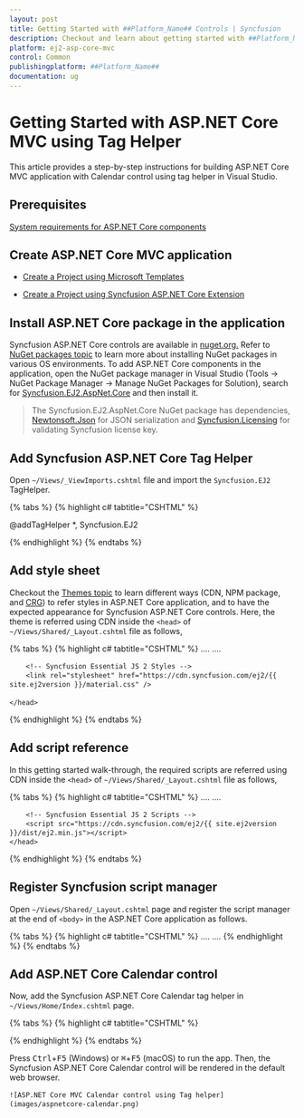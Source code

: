 ```yaml
---
layout: post
title: Getting Started with ##Platform_Name## Controls | Syncfusion
description: Checkout and learn about getting started with ##Platform_Name## Ej2_asp.netcore control of Syncfusion, and more details.
platform: ej2-asp-core-mvc
control: Common
publishingplatform: ##Platform_Name##
documentation: ug
---
```


# Getting Started with ASP.NET Core MVC using Tag Helper

This article provides a step-by-step instructions for building ASP.NET Core MVC application with Calendar control using tag helper in Visual Studio.

## Prerequisites

[System requirements for ASP.NET Core components](https://ej2.syncfusion.com/aspnetcore/documentation/system-requirements/)

## Create ASP.NET Core MVC application

 * [Create a Project using Microsoft Templates](https://docs.microsoft.com/en-us/aspnet/core/tutorials/first-mvc-app/start-mvc?view=aspnetcore-6.0&tabs=visual-studio)

 * [Create a Project using Syncfusion ASP.NET Core Extension](https://ej2.syncfusion.com/aspnetcore/documentation/visual-studio-integration/VS2019-Extensions/create-project/)

## Install ASP.NET Core package in the application

Syncfusion ASP.NET Core controls are available in [nuget.org.](https://www.nuget.org/packages?q=syncfusion.EJ2) Refer to [NuGet packages topic](https://ej2.syncfusion.com/aspnetcore/documentation/nuget-packages/) to learn more about installing NuGet packages in various OS environments. To add ASP.NET Core components in the application, open the NuGet package manager in Visual Studio (Tools → NuGet Package Manager → Manage NuGet Packages for Solution), search for [Syncfusion.EJ2.AspNet.Core](https://www.nuget.org/packages/Syncfusion.EJ2.AspNet.Core/) and then install it.

> The Syncfusion.EJ2.AspNet.Core NuGet package has dependencies, [Newtonsoft.Json](https://www.nuget.org/packages/Newtonsoft.Json/) for JSON serialization and [Syncfusion.Licensing](https://www.nuget.org/packages/Syncfusion.Licensing/) for validating Syncfusion license key.

## Add Syncfusion ASP.NET Core Tag Helper
Open `~/Views/_ViewImports.cshtml` file and import the `Syncfusion.EJ2` TagHelper.

{% tabs %}
{% highlight c# tabtitle="CSHTML" %}

@addTagHelper *, Syncfusion.EJ2

{% endhighlight %}
{% endtabs %}
    
## Add style sheet

Checkout the [Themes topic](https://ej2.syncfusion.com/aspnetcore/documentation/appearance/theme/) to learn different ways (CDN, NPM package, and [CRG](https://ej2.syncfusion.com/aspnetcore/documentation/common/custom-resource-generator/)) to refer styles in ASP.NET Core application, and to have the expected appearance for Syncfusion ASP.NET Core controls. Here, the theme is referred using CDN inside the `<head>` of `~/Views/Shared/_Layout.cshtml` file as follows,

{% tabs %}
{% highlight c# tabtitle="CSHTML" %}
    <head>
        ....
        ....

        <!-- Syncfusion Essential JS 2 Styles -->
        <link rel="stylesheet" href="https://cdn.syncfusion.com/ej2/{{ site.ej2version }}/material.css" />

    </head>
{% endhighlight %}
{% endtabs %}

## Add script reference
In this getting started walk-through, the required scripts are referred using CDN inside the `<head>` of `~/Views/Shared/_Layout.cshtml` file as follows,

{% tabs %}
{% highlight c# tabtitle="CSHTML" %}
    <head>
        ....
        ....

        <!-- Syncfusion Essential JS 2 Scripts -->
        <script src="https://cdn.syncfusion.com/ej2/{{ site.ej2version }}/dist/ej2.min.js"></script>
    </head>
{% endhighlight %}
{% endtabs %}

## Register Syncfusion script manager
Open `~/Views/Shared/_Layout.cshtml` page and register the script manager <ejs-script> at the end of `<body>` in the ASP.NET Core application as follows. 

{% tabs %}
{% highlight c# tabtitle="CSHTML" %}
    <body>
        ....
        ....
        <!-- Syncfusion Script Manager -->
        <ejs-scripts></ejs-scripts>
    </body>
{% endhighlight %}
{% endtabs %}

## Add ASP.NET Core Calendar control

Now, add the Syncfusion ASP.NET Core Calendar tag helper in `~/Views/Home/Index.cshtml` page.

{% tabs %}
{% highlight c# tabtitle="CSHTML" %}
    <div>
        <ejs-calendar id="calendar"></ejs-calendar>
    </div>
{% endhighlight %}
{% endtabs %}

Press <kbd>Ctrl</kbd>+<kbd>F5</kbd> (Windows) or <kbd>⌘</kbd>+<kbd>F5</kbd> (macOS) to run the app. Then, the Syncfusion ASP.NET Core Calendar control will be rendered in the default web browser.

    ![ASP.NET Core MVC Calendar control using Tag helper](images/aspnetcore-calendar.png)
